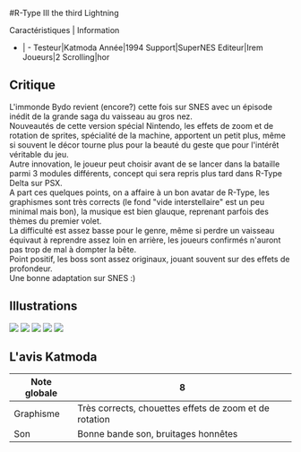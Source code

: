 #R-Type III the third Lightning

Caractéristiques | Information
- | -
Testeur|Katmoda
Année|1994
Support|SuperNES
Editeur|Irem
Joueurs|2
Scrolling|hor

## Critique
L'immonde Bydo revient (encore?) cette fois sur SNES avec un épisode inédit de la grande saga du vaisseau au gros nez.<br/>Nouveautés de cette version spécial Nintendo, les effets de zoom et de rotation de sprites, spécialité de la machine, apportent un petit plus, même si souvent le décor tourne plus pour la beauté du geste que pour l'intérêt véritable du jeu.<br/>Autre innovation, le joueur peut choisir avant de se lancer dans la bataille parmi 3 modules différents, concept qui sera repris plus tard dans R-Type Delta sur PSX.<br/>A part ces quelques points, on a affaire à un bon avatar de R-Type, les graphismes sont très corrects (le fond "vide interstellaire" est un peu minimal mais bon), la musique est bien glauque, reprenant parfois des thèmes du premier volet.<br/>La difficulté est assez basse pour le genre, même si perdre un vaisseau équivaut à reprendre assez loin en arrière, les joueurs confirmés n'auront pas trop de mal à dompter la bête.<br/>Point positif, les boss sont assez originaux, jouant souvent sur des effets de profondeur.<br/>Une bonne adaptation sur SNES :)

## Illustrations
![](http://www.shmup.com/images/thumbs/SNESrtype3.jpg)
![](http://www.shmup.com/images/thumbs/SNESrtype3-2.jpg)
![](http://www.shmup.com/images/thumbs/)
![](http://www.shmup.com/images/thumbs/)
![](http://www.shmup.com/images/thumbs/)

## L'avis Katmoda
Note globale|8
-|-
Graphisme|Très corrects, chouettes effets de zoom et de rotation
Son|Bonne bande son, bruitages honnêtes
